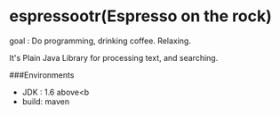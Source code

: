 
# espressootr(Espresso on the rock)

goal : Do programming, drinking coffee. Relaxing. 
<br/>

It's Plain Java Library for processing text, and searching. 


###Environments

+ JDK  : 1.6 above<b
+ build: maven

